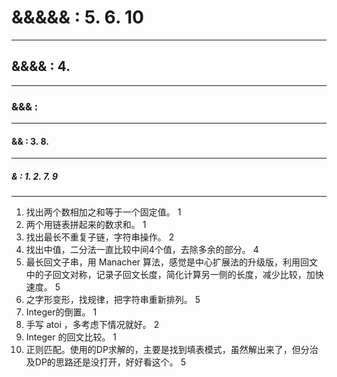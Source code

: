 # &&&&& : 5. 6. 10
----
## &&&& : 4. 
----
### &&& :
----
#### && : 3. 8. 
----
##### & : 1. 2. 7. 9
----

1. 找出两个数相加之和等于一个固定值。 1
2. 两个用链表拼起来的数求和。 1
3. 找出最长不重复子链，字符串操作。 2
4. 找出中值，二分法一直比较中间4个值，去除多余的部分。 4
5. 最长回文子串，用 Manacher 算法，感觉是中心扩展法的升级版，利用回文中的子回文对称，记录子回文长度，简化计算另一侧的长度，减少比较，加快速度。 5
6. 之字形变形，找规律，把字符串重新排列。 5
7. Integer的倒置。 1
8. 手写 atoi ，多考虑下情况就好。 2
9. Integer 的回文比较。 1
10. 正则匹配。使用的DP求解的，主要是找到填表模式，虽然解出来了，但分治及DP的思路还是没打开，好好看这个。 5
